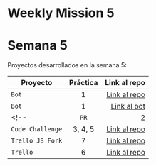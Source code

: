 # Weekly Mission 5
# Semana 5

Proyectos desarrollados en la semana 5:

| Proyecto | Práctica | Link al repo |
| ------------- |:-------------:| -----:|
|`Bot`|1|[Link al repo](https://github.com/antoniomd-fi/fizzbuzz)|
|`Bot`|1|[Link al bot](http://t.me/LaunchX_amd_Bot)|
<!--|`PR`|2|[Link al repo](https://github.com/antoniomd-fi/fizzbuzz)|
|`Code Challenge`|3, 4, 5|[Link al repo](https://github.com/antoniomd-fi/codeChallegeMissionNodeJS)|
|`Trello JS Fork`|7|[Link al repo](https://github.com/antoniomd-fi/TrelloJSMissionNodeJSLaunchX)|
 |`Trello`|6|[Link al repo](https://github.com/antoniomd-fi/playbook)|-->

